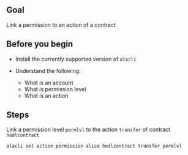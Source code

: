 ## Goal

Link a permission to an action of a contract

## Before you begin

- Install the currently supported version of `alacli`

- Understand the following:
  - What is an account
  - What is permission level
  - What is an action

## Steps

Link a permission level `permlvl` to the action `transfer` of contract `hodlcontract`

```sh
alacli set action permission alice hodlcontract transfer permlvl
```

